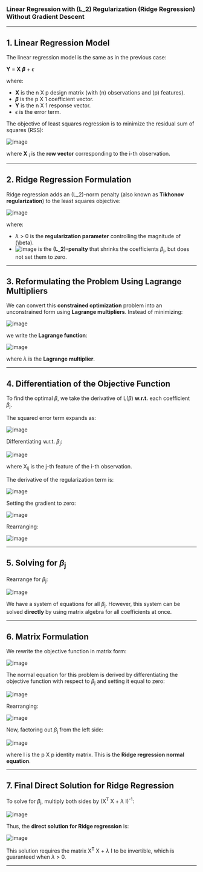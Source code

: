 ### **Linear Regression with \(L_2\) Regularization (Ridge Regression) Without Gradient Descent**

---

## **1. Linear Regression Model**  

The linear regression model is the same as in the previous case:

**Y**  = **X** **$\beta$** + $\epsilon$

where:  
- **X** is the n X p design matrix (with \(n\) observations and \(p\) features).  
- **$\beta$** is the p X 1 coefficient vector.  
- **Y** is the n X 1 response vector.  
- $\epsilon$ is the error term.

The objective of least squares regression is to minimize the residual sum of squares (RSS):

![image](https://github.com/user-attachments/assets/cf9098c1-ef3d-4053-86d3-328671a4014f)


where **X** <sub>i</sub> is the **row vector** corresponding to the i-th observation.

---

## **2. Ridge Regression Formulation**

Ridge regression adds an \(L_2\)-norm penalty (also known as **Tikhonov regularization**) to the least squares objective:

![image](https://github.com/user-attachments/assets/d807c0d0-7355-47b3-b704-4dfe162c4d59)


where:  
- $\lambda$ > 0 is the **regularization parameter** controlling the magnitude of \(\beta\).  
- ![image](https://github.com/user-attachments/assets/140b1802-6d26-481d-83fb-101c301e2a19)
 is the **\(L_2\)-penalty** that shrinks the coefficients $\beta$<sub>j</sub>, but does not set them to zero.

---

## **3. Reformulating the Problem Using Lagrange Multipliers**

We can convert this **constrained optimization** problem into an unconstrained form using **Lagrange multipliers**. Instead of minimizing:

![image](https://github.com/user-attachments/assets/33783dc3-8556-4c89-b2d2-5a63c08e821d)


we write the **Lagrange function**:

![image](https://github.com/user-attachments/assets/b3484c32-45ed-4c12-92fa-80d24560df9d)


where $\lambda$ is the **Lagrange multiplier**.

---

## **4. Differentiation of the Objective Function**

To find the optimal $\beta$, we take the derivative of L($\beta$) **w.r.t.** each coefficient $\beta$<sub>j</sub>.  

The squared error term expands as:

![image](https://github.com/user-attachments/assets/e6efeb1b-b03d-48d5-ae2a-a8eb936e1d54)


Differentiating w.r.t. $\beta$<sub>j</sub>:

![image](https://github.com/user-attachments/assets/bbbc3a92-075e-44b3-b81c-61a5a522fe58)


where X<sub>ij</sub> is the j-th feature of the i-th observation.

The derivative of the regularization term is:

![image](https://github.com/user-attachments/assets/6100d19f-6855-492d-96a6-d06bd8eb35bd)


Setting the gradient to zero:

![image](https://github.com/user-attachments/assets/f7a83507-b328-42d6-aae3-c81090b234d3)


Rearranging:

![image](https://github.com/user-attachments/assets/6cf6f458-4429-4035-9566-5622fcb8987d)

---

## **5. Solving for $\beta$<sub>j</sub>**  

Rearrange for $\beta$<sub>j</sub>:

![image](https://github.com/user-attachments/assets/304666b5-cfa0-4a47-a55f-08551c226649)


We have a system of equations for all $\beta$<sub>j</sub>. However, this system can be solved **directly** by using matrix algebra for all coefficients at once.

---

## **6. Matrix Formulation**

We rewrite the objective function in matrix form:

![image](https://github.com/user-attachments/assets/4628fde4-5365-4569-a4ff-42cdda81ba4f)


The normal equation for this problem is derived by differentiating the objective function with respect to $\beta$<sub>j</sub> and setting it equal to zero:

![image](https://github.com/user-attachments/assets/5421bf03-80e1-4b6f-aa99-3a69546bb9ce)


Rearranging:

![image](https://github.com/user-attachments/assets/d6935023-9a56-40ad-8ec3-91058cd2eb8b)


Now, factoring out $\beta$<sub>j</sub> from the left side:

![image](https://github.com/user-attachments/assets/4cfb6b79-7a74-4a65-ae49-7dc3a9d5759d)


where I is the p X p identity matrix. This is the **Ridge regression normal equation**.

---

## **7. Final Direct Solution for Ridge Regression**

To solve for $\beta$<sub>j</sub>, multiply both sides by (X<sup>T</sup> X + $\lambda$ I)<sup>-1</sup>:

![image](https://github.com/user-attachments/assets/26183ddb-6617-4272-b90a-6582e51ff94a)


Thus, the **direct solution for Ridge regression** is:

![image](https://github.com/user-attachments/assets/fe7f7619-d41f-4f20-bdfc-a3fc8c1e8547)


This solution requires the matrix X<sup>T</sup> X + $\lambda$ I to be invertible, which is guaranteed when $\lambda$ > 0.

---
